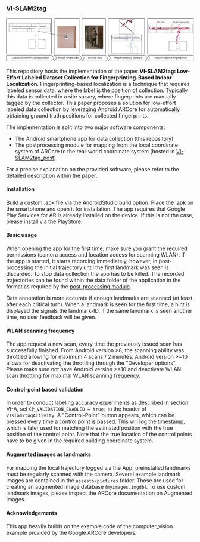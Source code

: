 ### VI-SLAM2tag

![](img/GA.png)

This repository hosts the implementation of the paper **VI-SLAM2tag: Low-Effort Labeled Dataset Collection for Fingerprinting-Based Indoor Localization**.
Fingerprinting-based localization is a technique that requires labeled sensor data, where the label is the position of collection.
Typically this data is collected in a site survey, where fingerprints are manually tagged by the collector.
This paper proposes a solution for low-effort labeled data collection by leveraging Android ARCore for automatically obtaining ground truth positions for collected fingerprints.

The implementation is split into two major software components:
- The Android smartphone app for data collection (this repository)
- The postprocessing module for mapping from the local coordinate system of ARCore to the real-world coordinate system (hosted in [VI-SLAM2tag_post](https://github.com/laskama/VI-SLAM2tag_post))

For a precise explanation on the provided software, please refer to the detailed description within the paper.

#### Installation
Build a custom .apk file via the AndroidStudio build option. Place the .apk on the smartphone and open it for installation.
The app requires that Google Play Services for AR is already installed on the device. If this is not the case, please install via the PlayStore.

#### Basic usage
When opening the app for the first time, make sure you grant the required permissions (camera access and location access for scanning WLAN).
If the app is started, it starts recording immediately, however, in post-processing the initial trajectory until the first landmark was seen is discarded.
To stop data collection the app has to be killed. The recorded trajectories can be found within the data folder of the application in the format
as required by the [post-processing module](https://github.com/laskama/VI-SLAM2tag_post).

Data annotation is more accurate if enough landmarks are scanned (at least after each critical turn). When a landmark is seen for the first time,
a hint is displayed the signals the landmark-ID. If the same landmark is seen another time, no user feedback will be given. 

#### WLAN scanning frequency
The app request a new scan, every time the previously issued scan has successfully finished. From Android version >8, the scanning ability
was throttled allowing for maximum 4 scans / 2 minutes. Android version >=10 allows for deactivating the throttling through the "Developer options". 
Please make sure not have Android version >=10 and deactivate WLAN scan throttling for maximal WLAN scanning frequency. 

#### Control-point based validation
In order to conduct labeling accuracy experiments as described in section VI-A, set ```CP_VALIDATION_ENABLED = true;``` in the header of ```VIslam2tagActivity```. 
A "Control-Point" button appears, which can be pressed every time a control point is passed.
This will log the timestamp, which is later used for matching the estimated position with the true position of the control point.
Note that the true location of the control points have to be given in the required building coordinate system.

#### Augmented images as landmarks
For mapping the local trajectory logged via the App, preinstalled landmarks must be regularly scanned with the camera. Several example landmark images are contained in the ```assests/pictures``` folder. Those are used for creating
an augmented image database (```myimages.imgdb```). To use custom landmark images, please inspect the ARCore documentation on Augmented Images.

#### Acknowledgements

This app heavily builds on the example code of the computer_vision example provided by the Google ARCore developers. 